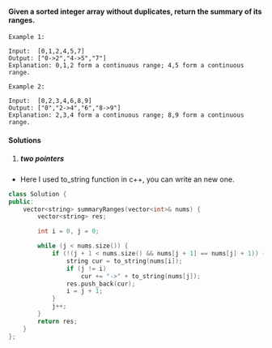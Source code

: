 #### Given a sorted integer array without duplicates, return the summary of its ranges.

```
Example 1:

Input:  [0,1,2,4,5,7]
Output: ["0->2","4->5","7"]
Explanation: 0,1,2 form a continuous range; 4,5 form a continuous range.

Example 2:

Input:  [0,2,3,4,6,8,9]
Output: ["0","2->4","6","8->9"]
Explanation: 2,3,4 form a continuous range; 8,9 form a continuous range.
```

#### Solutions

1. ##### two pointers

- Here I used to_string function in c++, you can write an new one.

```c++
class Solution {
public:
    vector<string> summaryRanges(vector<int>& nums) {
        vector<string> res;

        int i = 0, j = 0;

        while (j < nums.size()) {
            if (!(j + 1 < nums.size() && nums[j + 1] == nums[j] + 1)) {
                string cur = to_string(nums[i]);
                if (j != i)
                    cur += "->" + to_string(nums[j]);
                res.push_back(cur);
                i = j + 1;
            }
            j++;
        }
        return res;
    }
};
```